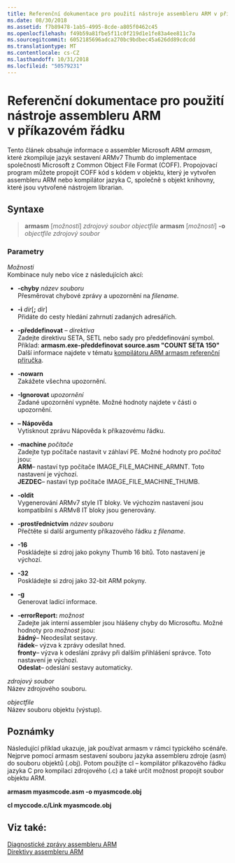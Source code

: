 ```yaml
---
title: Referenční dokumentace pro použití nástroje assembleru ARM v příkazovém řádku
ms.date: 08/30/2018
ms.assetid: f7b89478-1ab5-4995-8cde-a805f0462c45
ms.openlocfilehash: f49b59a81fbe5f11c0f219d1e1fe83a4ee811c7a
ms.sourcegitcommit: 6052185696adca270bc9bdbec45a626dd89cdcdd
ms.translationtype: MT
ms.contentlocale: cs-CZ
ms.lasthandoff: 10/31/2018
ms.locfileid: "50579231"
---
```

# <a name="arm-assembler-command-line-reference"></a>Referenční dokumentace pro použití nástroje assembleru ARM v příkazovém řádku

Tento článek obsahuje informace o assembler Microsoft ARM *armasm*, které zkompiluje jazyk sestavení ARMv7 Thumb do implementace společnosti Microsoft z Common Object File Format (COFF). Propojovací program můžete propojit COFF kód s kódem v objektu, který je vytvořen assembleru ARM nebo kompilátor jazyka C, společně s objekt knihovny, které jsou vytvořené nástrojem librarian.

## <a name="syntax"></a>Syntaxe

> **armasm** [*možnosti*] *zdrojový soubor* *objectfile*
> **armasm**  [*možnosti*]  **-o**  *objectfile*  *zdrojový soubor*

### <a name="parameters"></a>Parametry

*Možnosti*<br/>
Kombinace nuly nebo více z následujících akcí:

- **-chyby** *název souboru*<br/>
   Přesměrovat chybové zprávy a upozornění na *filename*.

- **-i** *dir*[**;** <em>dir</em>]<br/>
   Přidáte do cesty hledání zahrnutí zadaných adresářích.

- **-předdefinovat** *– direktiva*<br/>
   Zadejte direktivu SETA, SETL nebo sady pro předdefinování symbol.<br/>
   Příklad: **armasm.exe-předdefinovat source.asm "COUNT SETA 150"**<br/>
   Další informace najdete v tématu [kompilátoru ARM armasm referenční příručka](http://infocenter.arm.com/help/topic/com.arm.doc.dui0802b/index.html).

- **-nowarn**<br/>
   Zakážete všechna upozornění.

- **-Ignorovat** *upozornění*<br/>
   Zadané upozornění vypněte. Možné hodnoty najdete v části o upozornění.

- **– Nápověda**<br/>
   Vytisknout zprávu Nápověda k příkazovému řádku.

- **-machine** *počítače*<br/>
   Zadejte typ počítače nastavit v záhlaví PE.  Možné hodnoty pro *počítač* jsou:<br/>
   **ARM**– nastaví typ počítače IMAGE_FILE_MACHINE_ARMNT. Toto nastavení je výchozí.<br/>
   **JEZDEC**– nastaví typ počítače IMAGE_FILE_MACHINE_THUMB.

- **-oldit**<br/>
   Vygenerování ARMv7 style IT bloky.  Ve výchozím nastavení jsou kompatibilní s ARMv8 IT bloky jsou generovány.

- **-prostřednictvím** *název souboru*<br/>
   Přečtěte si další argumenty příkazového řádku z *filename*.

- **-16**<br/>
   Poskládejte si zdroj jako pokyny Thumb 16 bitů.  Toto nastavení je výchozí.

- **-32**<br/>
   Poskládejte si zdroj jako 32-bit ARM pokyny.

- **-g**<br/>
   Generovat ladicí informace.

- **-errorReport:** *možnost*<br/>
   Zadejte jak interní assembler jsou hlášeny chyby do Microsoftu.  Možné hodnoty pro *možnost* jsou:<br/>
   **žádný**– Neodesílat sestavy.<br/>
   **řádek**– výzva k zprávy odesílat hned.<br/>
   **fronty**– výzva k odeslání zprávy při dalším přihlášení správce. Toto nastavení je výchozí.<br/>
   **Odeslat**– odeslání sestavy automaticky.

*zdrojový soubor*<br/>
Název zdrojového souboru.

*objectfile*<br/>
Název souboru objektu (výstup).

## <a name="remarks"></a>Poznámky

Následující příklad ukazuje, jak používat armasm v rámci typického scénáře. Nejprve pomocí armasm sestavení souboru jazyka assembleru zdroje (asm) do souboru objektů (.obj). Potom použijte cl – kompilátor příkazového řádku jazyka C pro kompilaci zdrojového (.c) a také určit možnost propojit soubor objektu ARM.

**armasm myasmcode.asm -o myasmcode.obj**

**cl myccode.c/Link myasmcode.obj**

## <a name="see-also"></a>Viz také:

[Diagnostické zprávy assembleru ARM](../../assembler/arm/arm-assembler-diagnostic-messages.md)<br/>
[Direktivy assembleru ARM](../../assembler/arm/arm-assembler-directives.md)<br/>
